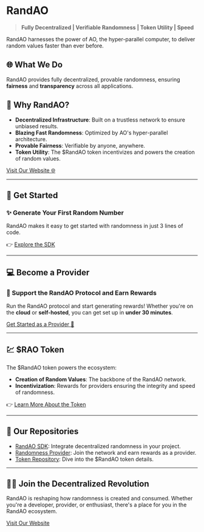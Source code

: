 # RandAO

> **Fully Decentralized | Verifiable Randomness | Token Utility | Speed**

RandAO harnesses the power of AO, the hyper-parallel computer, to deliver random values faster than ever before.

## 🌐 What We Do
RandAO provides fully decentralized, provable randomness, ensuring **fairness** and **transparency** across all applications.

## 🎲 Why RandAO?
- **Decentralized Infrastructure**: Built on a trustless network to ensure unbiased results.
- **Blazing Fast Randomness**: Optimized by AO's hyper-parallel architecture.
- **Provable Fairness**: Verifiable by anyone, anywhere.
- **Token Utility**: The $RandAO token incentivizes and powers the creation of random values.

[Visit Our Website 🌐](ar://randao)

---


## 🚀 Get Started

### ✨ Generate Your First Random Number
RandAO makes it easy to get started with randomness in just 3 lines of code.

👉 [Explore the SDK](https://github.com/RandAOLabs/RandAO)

---

## 💻 Become a Provider

### 🌟 Support the RandAO Protocol and Earn Rewards
Run the RandAO protocol and start generating rewards! Whether you're on the **cloud** or **self-hosted**, you can get set up in **under 30 minutes**.

[Get Started as a Provider 🚀](https://github.com/RandAOLabs/Randomness-Provider)

---

## 💹 $RAO Token
The $RandAO token powers the ecosystem:
- **Creation of Random Values**: The backbone of the RandAO network.
- **Incentivization**: Rewards for providers ensuring the integrity and speed of randomness.

👉 [Learn More About the Token](https://github.com/RandAOLabs/Token)

---

## 📂 Our Repositories

- [RandAO SDK](https://github.com/RandAOLabs/RandAO): Integrate decentralized randomness in your project.
- [Randomness Provider](https://github.com/RandAOLabs/Randomness-Provider): Join the network and earn rewards as a provider.
- [Token Repository](https://github.com/RandAOLabs/Token): Dive into the $RandAO token details.

---

## 👨‍💻 Join the Decentralized Revolution
RandAO is reshaping how randomness is created and consumed. Whether you're a developer, provider, or enthusiast, there's a place for you in the RandAO ecosystem.

[Visit Our Website](https://randao.net/)
